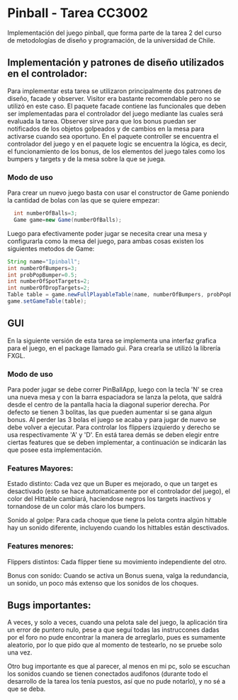 ﻿# Pinball - Tarea CC3002

Implementación del juego pinball, que forma parte de la tarea 2 del curso de metodologías de diseño y programación, de la universidad de Chile.

## Implementación y patrones de diseño utilizados en el controlador:
Para implementar esta tarea se utilizaron principalmente dos patrones de diseño, facade y observer. Visitor era bastante recomendable pero no se utilizó en este caso.
El paquete facade contiene las funcionales que deben ser implementadas para el controlador del juego mediante las cuales será evaluada la tarea. 
Observer sirve para que los bonus puedan ser notificados de los objetos golpeados y de cambios en la mesa para activarse cuando sea oportuno.
En el paquete controller se encuentra el controlador del juego y en el paquete logic se encuentra la lógica, es decir, el funcionamiento de los bonus, de los elementos del juego tales como los bumpers y targets y de la mesa sobre la que se juega.

### Modo de uso
Para crear un nuevo juego basta con usar el constructor de Game poniendo la cantidad de bolas con las que se quiere empezar:
```java
  int numberOfBalls=3;
  Game game=new Game(numberOfBalls);
```
Luego para efectivamente poder jugar se necesita crear una mesa y configurarla como la mesa del juego, para ambas cosas existen los siguientes metodos de Game:
```java
String name="Ipinball";
int numberOfBumpers=3;
int probPopBumper=0.5;
int numberOfSpotTargets=2;
int numberOfDropTargets=2;
Table table = game.newFullPlayableTable(name, numberOfBumpers, probPopBumper, numberOfSpotTargets, numberOfDropTargets);
game.setGameTable(table);
```
## GUI
En la siguiente versión de esta tarea se implementa una interfaz grafica para el juego, en el package llamado gui. Para crearla se utilizó la librería FXGL. 

### Modo de uso
Para poder jugar se debe correr PinBallApp, luego con la tecla 'N' se crea una nueva mesa y con la barra espaciadora se lanza la pelota, que saldrá desde el centro de la pantalla hacia la diagonal superior derecha. Por defecto se tienen 3 bolitas, las que pueden aumentar si se gana algun bonus. Al perder las 3 bolas el juego se acaba y para jugar de nuevo se debe volver a ejecutar. Para controlar los flippers izquierdo y derecho se usa respectivamente 'A' y 'D'. En está tarea demás se deben elegir entre ciertas features que se deben implementar, a continuación se indicarán las que posee esta implementación.

### Features Mayores:
Estado distinto: Cada vez que un Buper es mejorado, o que un target es desactivado (esto se hace automaticamente por el controlador del juego), el color del Hittable cambiará, haciendose negros los targets inactivos y tornandose de un color más claro los bumpers.

Sonido al golpe: Para cada choque que tiene la pelota contra algún hittable hay un sonido diferente, incluyendo cuando los hittables están desctivados.

### Features menores:
Flippers distintos: Cada flipper tiene su movimiento independiente del otro.

Bonus con sonido: Cuando se activa un Bonus suena, valga la redundancia, un sonido, un poco más extenso que los sonidos de los choques.
## Bugs importantes:
A veces, y solo a veces, cuando una pelota sale del juego, la aplicación tira un error de puntero nulo, pese a que seguí todas las instruccones dadas por el foro no pude encontrar la manera de arreglarlo, pues es sumamente aleatorio, por lo que pido que al momento de testearlo, no se pruebe solo una vez.

Otro bug importante es que al parecer, al menos en mi pc, solo se escuchan los sonidos cuando se tienen conectados audifonos (durante todo el desarrollo de la tarea los tenía puestos, así que no pude notarlo), y no sé a que se deba.  
